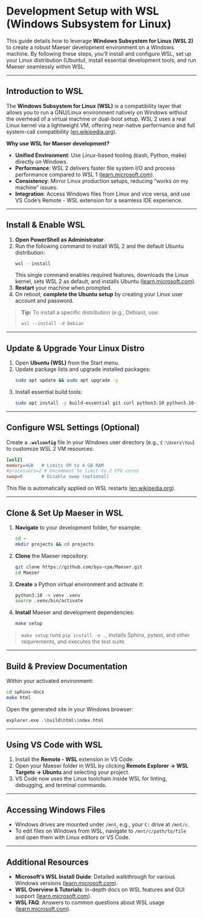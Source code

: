 # Development Setup with WSL (Windows Subsystem for Linux)

This guide details how to leverage **Windows Subsystem for Linux (WSL 2)** to create a robust Maeser development environment on a Windows machine. By following these steps, you’ll install and configure WSL, set up your Linux distribution (Ubuntu), install essential development tools, and run Maeser seamlessly within WSL.

---

## Introduction to WSL

The **Windows Subsystem for Linux (WSL)** is a compatibility layer that allows you to run a GNU/Linux environment natively on Windows without the overhead of a virtual machine or dual-boot setup. WSL 2 uses a real Linux kernel via a lightweight VM, offering near-native performance and full system-call compatibility ([en.wikipedia.org](https://en.wikipedia.org/wiki/Windows_Subsystem_for_Linux)).

**Why use WSL for Maeser development?**

- **Unified Environment**: Use Linux-based tooling (bash, Python, make) directly on Windows.  
- **Performance**: WSL 2 delivers faster file system I/O and process performance compared to WSL 1 ([learn.microsoft.com](https://learn.microsoft.com/cs-cz/windows/wsl/install-on-server)).  
- **Consistency**: Mirror Linux production setups, reducing “works on my machine” issues.  
- **Integration**: Access Windows files from Linux and vice versa, and use VS Code’s Remote - WSL extension for a seamless IDE experience.

---

## Install & Enable WSL

1. **Open PowerShell as Administrator**.  
2. Run the following command to install WSL 2 and the default Ubuntu distribution:
   ```powershell
   wsl --install
   ```
   This single command enables required features, downloads the Linux kernel, sets WSL 2 as default, and installs Ubuntu ([learn.microsoft.com](https://learn.microsoft.com/en-us/windows/wsl/install)).
3. **Restart** your machine when prompted.
4. On reboot, **complete the Ubuntu setup** by creating your Linux user account and password.

> **Tip:** To install a specific distribution (e.g., Debian), use:
> ```powershell
> wsl --install -d Debian
> ```

---

## Update & Upgrade Your Linux Distro

1. Open **Ubuntu (WSL)** from the Start menu.  
2. Update package lists and upgrade installed packages:
   ```bash
   sudo apt update && sudo apt upgrade -y
   ```
3. Install essential build tools:
   ```bash
   sudo apt install -y build-essential git curl python3.10 python3.10-venv python3-pip make
   ```

---

## Configure WSL Settings (Optional)

Create a **`.wslconfig`** file in your Windows user directory (e.g., `C:\Users\You`) to customize WSL 2 VM resources:

```ini
[wsl2]
memory=4GB   # Limits VM to 4 GB RAM
#processors=2 # Uncomment to limit to 2 CPU cores
swap=0       # Disable swap (optional)
```

This file is automatically applied on WSL restarts ([en.wikipedia.org](https://en.wikipedia.org/wiki/Windows_Subsystem_for_Linux)).

---

## Clone & Set Up Maeser in WSL

1. **Navigate** to your development folder, for example:
   ```bash
   cd ~
   mkdir projects && cd projects
   ```
2. **Clone** the Maeser repository:
   ```bash
   git clone https://github.com/byu-cpe/Maeser.git
   cd Maeser
   ```
3. **Create** a Python virtual environment and activate it:
   ```bash
   python3.10 -m venv .venv
   source .venv/bin/activate
   ```
4. **Install** Maeser and development dependencies:
   ```bash
   make setup
   ```

> `make setup` runs `pip install -e .`, installs Sphinx, pytest, and other requirements, and executes the test suite.

---

## Build & Preview Documentation

Within your activated environment:

```bash
cd sphinx-docs
make html
```

Open the generated site in your Windows browser:
```bash
explorer.exe .\build\html\index.html
```

---

## Using VS Code with WSL

1. Install the **Remote - WSL** extension in VS Code.  
2. Open your Maeser folder in WSL by clicking **Remote Explorer → WSL Targets → Ubuntu** and selecting your project.  
3. VS Code now uses the Linux toolchain inside WSL for linting, debugging, and terminal commands.

---

## Accessing Windows Files

- Windows drives are mounted under `/mnt`, e.g., your `C:` drive at `/mnt/c`.  
- To edit files on Windows from WSL, navigate to `/mnt/c/path/to/file` and open them with Linux editors or VS Code.

---

## Additional Resources

- **Microsoft’s WSL Install Guide**: Detailed walkthrough for various Windows versions ([learn.microsoft.com](https://learn.microsoft.com/en-us/windows/wsl/install)).  
- **WSL Overview & Tutorials**: In-depth docs on WSL features and GUI support ([learn.microsoft.com](https://learn.microsoft.com/en-us/windows/wsl/)).  
- **WSL FAQ**: Answers to common questions about WSL usage ([learn.microsoft.com](https://learn.microsoft.com/en-us/windows/wsl/faq)).


